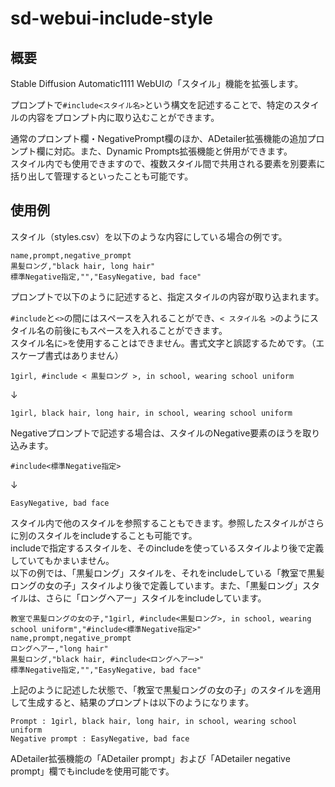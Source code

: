 # sd-webui-include-style

## 概要

Stable Diffusion Automatic1111 WebUIの「スタイル」機能を拡張します。

プロンプトで`#include<スタイル名>`という構文を記述することで、特定のスタイルの内容をプロンプト内に取り込むことができます。

通常のプロンプト欄・NegativePrompt欄のほか、ADetailer拡張機能の追加プロンプト欄に対応。また、Dynamic Prompts拡張機能と併用ができます。  
スタイル内でも使用できますので、複数スタイル間で共用される要素を別要素に括り出して管理するといったことも可能です。

## 使用例

スタイル（styles.csv）を以下のような内容にしている場合の例です。

```csv
name,prompt,negative_prompt
黒髪ロング,"black hair, long hair"
標準Negative指定,"","EasyNegative, bad face"
```

プロンプトで以下のように記述すると、指定スタイルの内容が取り込まれます。

`#include`と`<>`の間にはスペースを入れることができ、`< スタイル名 >`のようにスタイル名の前後にもスペースを入れることができます。  
スタイル名に`>`を使用することはできません。書式文字と誤認するためです。（エスケープ書式はありません）

```
1girl, #include < 黒髪ロング >, in school, wearing school uniform
```
↓
```
1girl, black hair, long hair, in school, wearing school uniform
```

Negativeプロンプトで記述する場合は、スタイルのNegative要素のほうを取り込みます。  

```
#include<標準Negative指定>
```
↓
```
EasyNegative, bad face
```

スタイル内で他のスタイルを参照することもできます。参照したスタイルがさらに別のスタイルをincludeすることも可能です。  
includeで指定するスタイルを、そのincludeを使っているスタイルより後で定義していてもかまいません。  
以下の例では、「黒髪ロング」スタイルを、それをincludeしている「教室で黒髪ロングの女の子」スタイルより後で定義しています。また、「黒髪ロング」スタイルは、さらに「ロングヘアー」スタイルをincludeしています。

```csv
教室で黒髪ロングの女の子,"1girl, #include<黒髪ロング>, in school, wearing school uniform","#include<標準Negative指定>"
name,prompt,negative_prompt
ロングヘアー,"long hair"
黒髪ロング,"black hair, #include<ロングヘアー>"
標準Negative指定,"","EasyNegative, bad face"
```

上記のように記述した状態で、「教室で黒髪ロングの女の子」のスタイルを適用して生成すると、結果のプロンプトは以下のようになります。

```
Prompt : 1girl, black hair, long hair, in school, wearing school uniform
Negative prompt : EasyNegative, bad face
```

ADetailer拡張機能の「ADetailer prompt」および「ADetailer negative prompt」欄でもincludeを使用可能です。
